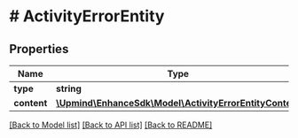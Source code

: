 # # ActivityErrorEntity

## Properties

Name | Type | Description | Notes
------------ | ------------- | ------------- | -------------
**type** | **string** |  |
**content** | [**\Upmind\EnhanceSdk\Model\ActivityErrorEntityContent**](ActivityErrorEntityContent.md) |  |

[[Back to Model list]](../../README.md#models) [[Back to API list]](../../README.md#endpoints) [[Back to README]](../../README.md)
